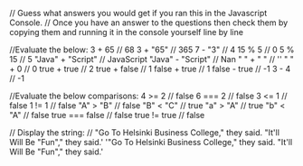 // Guess what answers you would get if you ran this in the Javascript Console.
// Once you have an answer to the questions then check them by copying them and running it in the console yourself line by line

//Evaluate the below:
3 + 65 // 68
3 + "65" // 365
7 - "3" // 4
15 % 5 // 0
5 % 15 // 5
"Java" + "Script" // JavaScript
"Java" - "Script" // Nan
" " + " " // ''
" " + 0 // 0
true + true // 2
true + false // 1
false + true // 1
false - true // -1 
3 - 4 // -1

//Evaluate the below comparisons:
4 >= 2 // false
6 === 2 // false
3 <= 1 // false
1 != 1 // false
"A" > "B" // false
"B" < "C" // true
"a" > "A" // true
"b" < "A" // false
true === false // false
true != true // false

// Display the string:
// "Go To Helsinki Business College," they said. "It'll Will Be "Fun"," they said.'
'"Go To Helsinki Business College," they said. "It\'ll Will Be "Fun"," they said.'